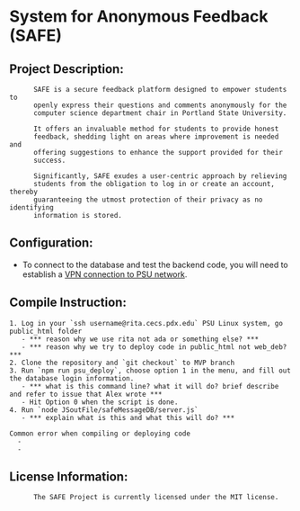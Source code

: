 # System for Anonymous Feedback (SAFE)

## Project Description: 
          SAFE is a secure feedback platform designed to empower students to
          openly express their questions and comments anonymously for the
          computer science department chair in Portland State University.

          It offers an invaluable method for students to provide honest
          feedback, shedding light on areas where improvement is needed and
          offering suggestions to enhance the support provided for their
          success.

          Significantly, SAFE exudes a user-centric approach by relieving
          students from the obligation to log in or create an account, thereby
          guaranteeing the utmost protection of their privacy as no identifying
          information is stored.

## Configuration:
   - To connect to the database and test the backend code, you will need to establish a [VPN connection to PSU network](https://cat.pdx.edu/services/network/vpn-services/). 

## Compile Instruction: 
    1. Log in your `ssh username@rita.cecs.pdx.edu` PSU Linux system, go public_html folder
       - *** reason why we use rita not ada or something else? ***
       - *** reason why we try to deploy code in public_html not web_deb? ***
    2. Clone the repository and `git checkout` to MVP branch 
    3. Run `npm run psu_deploy`, choose option 1 in the menu, and fill out the database login information. 
       - *** what is this command line? what it will do? brief describe and refer to issue that Alex wrote ***
       - Hit Option 0 when the script is done.
    4. Run `node JSoutFile/safeMessageDB/server.js`
       - *** explain what is this and what this will do? ***
       
    Common error when compiling or deploying code
      - 
      - 

## License Information:
          The SAFE Project is currently licensed under the MIT license.
